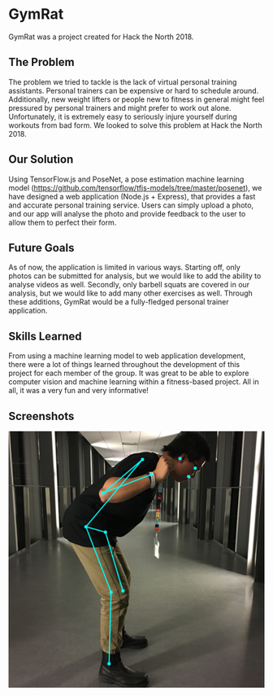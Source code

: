 # GymRat
GymRat was a project created for Hack the North 2018.

## The Problem
The problem we tried to tackle is the lack of virtual personal training assistants. Personal trainers can be expensive or hard to schedule around. Additionally, new weight lifters or people new to fitness in general might feel pressured by personal trainers and might prefer to work out alone. Unfortunately, it is extremely easy to seriously injure yourself during workouts from bad form. We looked to solve this problem at Hack the North 2018.

## Our Solution
Using TensorFlow.js and PoseNet, a pose estimation machine learning model (https://github.com/tensorflow/tfjs-models/tree/master/posenet), we have designed a web application (Node.js + Express), that provides a fast and accurate personal training service. Users can simply upload a photo, and our app will analyse the photo and provide feedback to the user to allow them to perfect their form.

## Future Goals
As of now, the application is limited in various ways. Starting off, only photos can be submitted for analysis, but we would like to add the ability to analyse videos as well. Secondly, only barbell squats are covered in our analysis, but we would like to add many other exercises as well. Through these additions, GymRat would be a fully-fledged personal trainer application.

## Skills Learned
From using a machine learning model to web application development, there were a lot of things learned throughout the development of this project for each member of the group. It was great to be able to explore computer vision and machine learning within a fitness-based project. All in all, it was a very fun and very informative!

## Screenshots
![pose estimation](/public/img/atest.png?raw=true "Pose Estimation")
